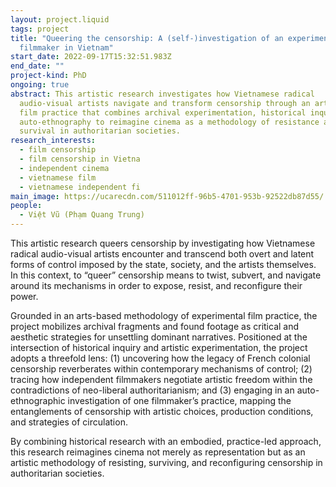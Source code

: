 ```yaml
---
layout: project.liquid
tags: project
title: "Queering the censorship: A (self-)investigation of an experimental
  filmmaker in Vietnam"
start_date: 2022-09-17T15:32:51.983Z
end_date: ""
project-kind: PhD
ongoing: true
abstract: This artistic research investigates how Vietnamese radical
  audio-visual artists navigate and transform censorship through an arts-based
  film practice that combines archival experimentation, historical inquiry, and
  auto-ethnography to reimagine cinema as a methodology of resistance and
  survival in authoritarian societies.
research_interests:
  - film censorship
  - film censorship in Vietna
  - independent cinema
  - vietnamese film
  - vietnamese independent fi
main_image: https://ucarecdn.com/511012ff-96b5-4701-953b-92522db87d55/
people:
  - Việt Vũ (Phạm Quang Trung)
---
```

This artistic research queers censorship by investigating how Vietnamese radical audio-visual artists encounter and transcend both overt and latent forms of control imposed by the state, society, and the artists themselves. In this context, to “queer” censorship means to twist, subvert, and navigate around its mechanisms in order to expose, resist, and reconfigure their power. 

Grounded in an arts-based methodology of experimental film practice, the project mobilizes archival fragments and found footage as critical and aesthetic strategies for unsettling dominant narratives. Positioned at the intersection of historical inquiry and artistic experimentation, the project adopts a threefold lens: (1) uncovering how the legacy of French colonial censorship reverberates within contemporary mechanisms of control; (2) tracing how independent filmmakers negotiate artistic freedom within the contradictions of neo-liberal authoritarianism; and (3) engaging in an auto-ethnographic investigation of one filmmaker’s practice, mapping the entanglements of censorship with artistic choices, production conditions, and strategies of circulation. 

By combining historical research with an embodied, practice-led approach, this research reimagines cinema not merely as representation but as an artistic methodology of resisting, surviving, and reconfiguring censorship in authoritarian societies.